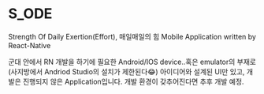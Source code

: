 # S_ODE
Strength Of Daily Exertion(Effort), 매일매일의 힘 Mobile Application written by React-Native

군대 안에서 RN 개발을 하기에 필요한 Android/IOS device..혹은 emulator의 부재로(사지방에서 Andriod Studio의 설치가 제한된다😂) 아이디어와 설계된 UI만 있고, 개발은 진행되지 않은 Application입니다.
개발 환경이 갖추어진다면 추후 개발 예정.
